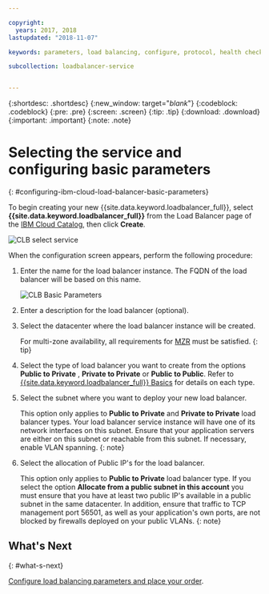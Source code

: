 ```yaml
---

copyright:
  years: 2017, 2018
lastupdated: "2018-11-07"

keywords: parameters, load balancing, configure, protocol, health check

subcollection: loadbalancer-service


---
```


{:shortdesc: .shortdesc}
{:new_window: target="_blank_"}
{:codeblock: .codeblock}
{:pre: .pre}
{:screen: .screen}
{:tip: .tip}
{:download: .download}
{:important: .important}
{:note: .note}

# Selecting the service and configuring basic parameters
{: #configuring-ibm-cloud-load-balancer-basic-parameters}

To begin creating your new {{site.data.keyword.loadbalancer_full}}, select **{{site.data.keyword.loadbalancer_full}}** from the Load Balancer page of the [IBM Cloud Catalog](https://cloud.ibm.com/catalog/infrastructure/load-balancer-group), then click **Create**.

![CLB select service](images/CLB_Select_Service_PUP.png "CLB select service")

When the configuration screen appears, perform the following procedure:

1. Enter the name for the load balancer instance. The FQDN of the load balancer will be based on this name.

	![CLB Basic Parameters](images/CLB_Basic_Parameters_PUP.png "CLB Basic Parameters")

2. Enter a description for the load balancer (optional).

3. Select the datacenter where the load balancer instance will be created.

	For multi-zone availability, all requirements for [MZR](/docs/infrastructure/loadbalancer-service?topic=loadbalancer-service-multi-zone-region-mzr-overview) must be satisfied.
	{: tip}

4. Select the type of load balancer you want to create from the options **Public to Private** , **Private to Private** or **Public to Public**. Refer to [{{site.data.keyword.loadbalancer_full}} Basics](/docs/infrastructure/loadbalancer-service?topic=loadbalancer-service-ibm-cloud-load-balancer-basics) for details on each type.

5. Select the subnet where you want to deploy your new load balancer.

	This option only applies to **Public to Private** and **Private to Private** load balancer types. Your load balancer service instance will have one of its network interfaces on this subnet. Ensure that your application servers are either on this subnet or reachable from this subnet. If necessary, enable VLAN spanning.
	{: note}

6. Select the allocation of Public IP's for the load balancer.

	This option only applies to **Public to Private** load balancer type. If you select the option **Allocate from a public subnet in this account** you must ensure that you have at least two public IP's available in a public subnet in the same datacenter. In addition, ensure that traffic to TCP management port 56501, as well as your application's own ports, are not blocked by firewalls deployed on your public VLANs.
	{: note}

## What's Next
{: #what-s-next}

[Configure load balancing parameters and place your order](/docs/infrastructure/loadbalancer-service?topic=loadbalancer-service-configure-load-balancing-parameters-and-place-order).
